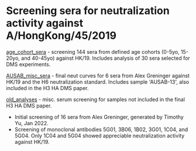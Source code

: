 # Screening sera for neutralization activity against A/HongKong/45/2019

[age_cohort_sera](age_cohort_sera) - screening 144 sera from defined age cohorts (0-5yo, 15-20yo, and 40-45yo) against HK/19. Includes analysis of 30 sera selected for DMS experiments.

[AUSAB_misc_sera](AUSAB_misc_sera) - final neut curves for 6 sera from Alex Greninger against HK/19 and the H6 neutralization standard. Includes sample 'AUSAB-13', also included in the H3 HA DMS paper.

[old_analyses](old_analyses) - misc. serum screening for samples not included in the final H3 HA DMS paper. 
* Initial screening of 16 sera from Alex Greninger, generated by Timothy Yu, Jan 2022. 
* Screening of monoclonal antibodies 5G01, 3B06, 1B02, 3G01, 1C04, and 5G04. Only 1C04 and 5G04 showed appreciable neutralization activity against HK/19.